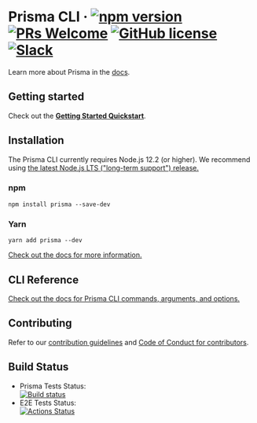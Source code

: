 # Prisma CLI &middot; [![npm version](https://img.shields.io/npm/v/prisma.svg?style=flat)](https://www.npmjs.com/package/prisma) [![PRs Welcome](https://img.shields.io/badge/PRs-welcome-brightgreen.svg)](https://github.com/prisma/prisma/blob/master/CONTRIBUTING.md) [![GitHub license](https://img.shields.io/badge/license-Apache%202-blue)](https://github.com/prisma/prisma/blob/master/LICENSE) [![Slack](https://img.shields.io/badge/chat-on%20slack-blue.svg)](https://slack.prisma.io/)

Learn more about Prisma in the [docs](https://www.prisma.io/docs/).

## Getting started

Check out the [**Getting Started Quickstart**](https://www.prisma.io/docs/getting-started/quickstart).

## Installation

The Prisma CLI currently requires Node.js 12.2 (or higher).
We recommend using [the latest Node.js LTS ("long-term support") release.](https://nodejs.org/en/about/releases/)

### npm

```
npm install prisma --save-dev
```

### Yarn

```
yarn add prisma --dev
```

[Check out the docs for more information.](https://www.prisma.io/docs/reference/tools-and-interfaces/prisma-cli/installation)

## CLI Reference

[Check out the docs for Prisma CLI commands, arguments, and options.](https://www.prisma.io/docs/reference/tools-and-interfaces/prisma-cli/command-reference)

## Contributing

Refer to our [contribution guidelines](https://github.com/prisma/prisma/blob/master/CONTRIBUTING.md) and [Code of Conduct for contributors](https://github.com/prisma/prisma/blob/master/CODE_OF_CONDUCT.md).

## Build Status

- Prisma Tests Status:  
  [![Build status](https://badge.buildkite.com/590e1981074b70961362481ad8319a831b44a38c5d468d6408.svg?branch=master)](https://buildkite.com/prisma/prisma2-test)
- E2E Tests Status:  
  [![Actions Status](https://github.com/prisma/prisma2-e2e-tests/workflows/test/badge.svg)](https://github.com/prisma/prisma2-e2e-tests/actions)
